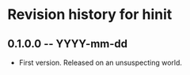 # Revision history for hinit

## 0.1.0.0 -- YYYY-mm-dd

* First version. Released on an unsuspecting world.
